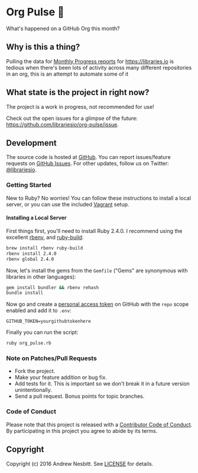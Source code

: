 # Org Pulse &#127775;

What's happened on a GitHub Org this month?

## Why is this a thing?

Pulling the data for [Monthly Progress reports](https://hackernoon.com/libraries-io-november-progress-update-150cbc602386#.7vcki7eo2) for https://libraries.io is tedious when there's been lots of activity across many different repositories in an org, this is an attempt to automate some of it

## What state is the project in right now?

The project is a work in progress, not recommended for use!

Check out the open issues for a glimpse of the future: https://github.com/librariesio/org-pulse/issue.

## Development

The source code is hosted at [GitHub](https://github.com/librariesio/org-pulse).
You can report issues/feature requests on [GitHub Issues](https://github.com/librariesio/org-pulse/issues).
For other updates, follow us on Twitter: [@librariesio](https://twitter.com/librariesio).

### Getting Started

New to Ruby? No worries! You can follow these instructions to install a local server, or you can use the included [Vagrant](https://www.vagrantup.com/docs/why-vagrant/) setup.

#### Installing a Local Server

First things first, you'll need to install Ruby 2.4.0. I recommend using the excellent [rbenv](https://github.com/rbenv/rbenv),
and [ruby-build](https://github.com/rbenv/ruby-build):

```bash
brew install rbenv ruby-build
rbenv install 2.4.0
rbenv global 2.4.0
```

Now, let's install the gems from the `Gemfile` ("Gems" are synonymous with libraries in other
languages):

```bash
gem install bundler && rbenv rehash
bundle install
```

Now go and create a [personal access token](https://github.com/settings/tokens) on GitHub with the `repo` scope enabled and add it to `.env`:

```
GITHUB_TOKEN=yourgithubtokenhere
```

Finally you can run the script:

```bash
ruby org_pulse.rb
```

### Note on Patches/Pull Requests

 * Fork the project.
 * Make your feature addition or bug fix.
 * Add tests for it. This is important so we don't break it in a future version unintentionally.
 * Send a pull request. Bonus points for topic branches.

### Code of Conduct

Please note that this project is released with a [Contributor Code of Conduct](CODE_OF_CONDUCT.md). By participating in this project you agree to abide by its terms.

## Copyright

Copyright (c) 2016 Andrew Nesbitt. See [LICENSE](https://github.com/librariesio/org-pulse/blob/master/LICENSE.txt) for details.
